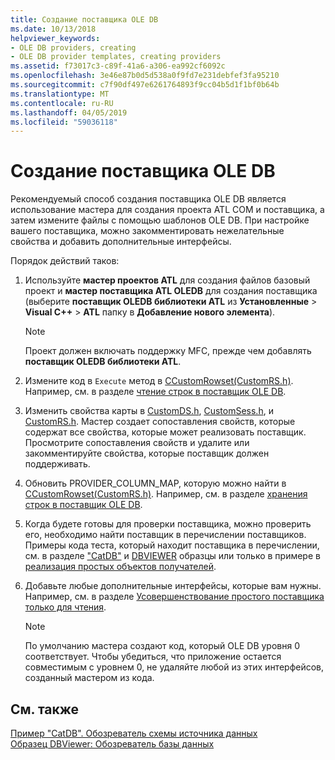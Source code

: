 ```yaml
---
title: Создание поставщика OLE DB
ms.date: 10/13/2018
helpviewer_keywords:
- OLE DB providers, creating
- OLE DB provider templates, creating providers
ms.assetid: f73017c3-c89f-41a6-a306-ea992cf6092c
ms.openlocfilehash: 3e46e87b0d5d538a0f9fd7e231debfef3fa95210
ms.sourcegitcommit: c7f90df497e6261764893f9cc04b5d1f1bf0b64b
ms.translationtype: MT
ms.contentlocale: ru-RU
ms.lasthandoff: 04/05/2019
ms.locfileid: "59036118"
---
```

# <a name="creating-an-ole-db-provider"></a>Создание поставщика OLE DB

Рекомендуемый способ создания поставщика OLE DB является использование мастера для создания проекта ATL COM и поставщика, а затем измените файлы с помощью шаблонов OLE DB. При настройке вашего поставщика, можно закомментировать нежелательные свойства и добавить дополнительные интерфейсы.

Порядок действий таков:

1. Используйте **мастер проектов ATL** для создания файлов базовый проект и **мастер поставщика ATL OLEDB** для создания поставщика (выберите **поставщик OLEDB библиотеки ATL** из **Установленные** > **Visual C++** > **ATL** папку в **Добавление нового элемента**).

   > [!NOTE]
   > Проект должен включать поддержку MFC, прежде чем добавлять **поставщик OLEDB библиотеки ATL**.

1. Измените код в `Execute` метод в [CCustomRowset(CustomRS.h)](cmyproviderrowset-myproviderrs-h.md). Например, см. в разделе [чтение строк в поставщик OLE DB](../../data/oledb/reading-strings-into-the-ole-db-provider.md).

1. Изменить свойства карты в [CustomDS.h](cmyprovidersource-myproviderds-h.md), [CustomSess.h](cmyprovidersession-myprovidersess-h.md), и [CustomRS.h](cmyproviderrowset-myproviderrs-h.md). Мастер создает сопоставления свойств, которые содержат все свойства, которые может реализовать поставщик. Просмотрите сопоставления свойств и удалите или закомментируйте свойства, которые поставщик должен поддерживать.

1. Обновить PROVIDER_COLUMN_MAP, которую можно найти в [CCustomRowset(CustomRS.h)](cmyproviderrowset-myproviderrs-h.md). Например, см. в разделе [хранения строк в поставщик OLE DB](../../data/oledb/storing-strings-in-the-ole-db-provider.md).

1. Когда будете готовы для проверки поставщика, можно проверить его, необходимо найти поставщик в перечислении поставщиков. Примеры кода теста, который находит поставщика в перечислении, см. в разделе ["CatDB"](https://github.com/Microsoft/VCSamples/tree/master/VC2008Samples/ATL/OLEDB/Consumer/catdb) и [DBVIEWER](https://github.com/Microsoft/VCSamples/tree/master/VC2008Samples/ATL/OLEDB/Consumer/dbviewer) образцы или только в примере в [реализация простых объектов получателей](../../data/oledb/implementing-a-simple-consumer.md).

1. Добавьте любые дополнительные интерфейсы, которые вам нужны. Например, см. в разделе [Усовершенствование простого поставщика только для чтения](../../data/oledb/enhancing-the-simple-read-only-provider.md).

   > [!NOTE]
   > По умолчанию мастера создают код, который OLE DB уровня 0 соответствует. Чтобы убедиться, что приложение остается совместимым с уровнем 0, не удаляйте любой из этих интерфейсов, созданный мастером из кода.

## <a name="see-also"></a>См. также

[Пример "CatDB". Обозреватель схемы источника данных](https://github.com/Microsoft/VCSamples/tree/master/VC2008Samples/ATL/OLEDB/Consumer/catdb)<br/>
[Образец DBViewer: Обозреватель базы данных](https://github.com/Microsoft/VCSamples/tree/master/VC2008Samples/ATL/OLEDB/Consumer/dbviewer)
